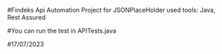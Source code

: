 #Findeks Api Automation Project for JSONPlaceHolder used tools: Java, Rest Assured

#You can run the test in APITests.java


#17/07/2023